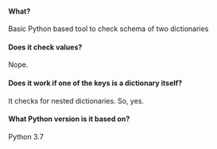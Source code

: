 #### What?
Basic Python based tool to check schema of two dictionaries

#### Does it check values?
Nope.

#### Does it work if one of the keys is a dictionary itself?
It checks for nested dictionaries. So, yes.

#### What Python version is it based on?
Python 3.7
